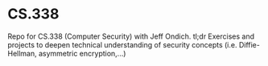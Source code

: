 # CS.338
Repo for CS.338 (Computer Security) with Jeff Ondich. tl;dr Exercises and projects to deepen technical understanding of security concepts (i.e. Diffie-Hellman, asymmetric encryption,...)
